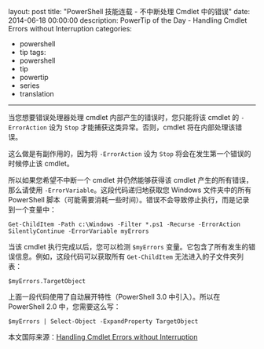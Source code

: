 layout: post
title: "PowerShell 技能连载 - 不中断处理 Cmdlet 中的错误"
date: 2014-06-18 00:00:00
description: PowerTip of the Day - Handling Cmdlet Errors without Interruption
categories:
- powershell
- tip
tags:
- powershell
- tip
- powertip
- series
- translation
---
当您想要错误处理器处理 cmdlet 内部产生的错误时，您只能将该 cmdlet 的 `-ErrorAction` 设为 `Stop` 才能捕获这类异常。否则，cmdlet 将在内部处理该错误。

这么做是有副作用的，因为将 `-ErrorAction` 设为 `Stop` 将会在发生第一个错误的时候停止该 cmdlet。

所以如果您希望不中断一个 cmdlet 并仍然能够获得该 cmdlet 产生的所有错误，那么请使用 `-ErrorVariable`。这段代码递归地获取您 Windows 文件夹中的所有 PowerShell 脚本（可能需要消耗一些时间）。错误不会导致停止执行，而是记录到一个变量中：

    Get-ChildItem -Path c:\Windows -Filter *.ps1 -Recurse -ErrorAction SilentlyContinue -ErrorVariable myErrors

当该 cmdlet 执行完成以后，您可以检测 `$myErrors` 变量。它包含了所有发生的错误信息。例如，这段代码可以获取所有 `Get-ChildItem` 无法进入的子文件夹列表：

    $myErrors.TargetObject

上面一段代码使用了自动展开特性（PowerShell 3.0 中引入）。所以在 PowerShell 2.0 中，您需要这么写：

    $myErrors | Select-Object -ExpandProperty TargetObject

<!--more-->
本文国际来源：[Handling Cmdlet Errors without Interruption](http://community.idera.com/powershell/powertips/b/tips/posts/handling-cmdlet-errors-without-interruption)
